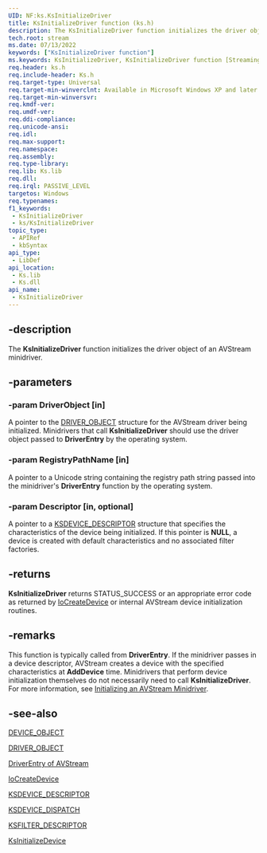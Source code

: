 ```yaml
---
UID: NF:ks.KsInitializeDriver
title: KsInitializeDriver function (ks.h)
description: The KsInitializeDriver function initializes the driver object of an AVStream minidriver.
tech.root: stream
ms.date: 07/13/2022
keywords: ["KsInitializeDriver function"]
ms.keywords: KsInitializeDriver, KsInitializeDriver function [Streaming Media Devices], avfunc_2a16bc8c-a92a-4792-8007-29735a19f806.xml, ks/KsInitializeDriver, stream.ksinitializedriver
req.header: ks.h
req.include-header: Ks.h
req.target-type: Universal
req.target-min-winverclnt: Available in Microsoft Windows XP and later operating systems and DirectX 8.0 and later DirectX versions.
req.target-min-winversvr: 
req.kmdf-ver: 
req.umdf-ver: 
req.ddi-compliance: 
req.unicode-ansi: 
req.idl: 
req.max-support: 
req.namespace: 
req.assembly: 
req.type-library: 
req.lib: Ks.lib
req.dll: 
req.irql: PASSIVE_LEVEL
targetos: Windows
req.typenames: 
f1_keywords:
 - KsInitializeDriver
 - ks/KsInitializeDriver
topic_type:
 - APIRef
 - kbSyntax
api_type:
 - LibDef
api_location:
 - Ks.lib
 - Ks.dll
api_name:
 - KsInitializeDriver
---
```


## -description

The **KsInitializeDriver** function initializes the driver object of an AVStream minidriver.

## -parameters

### -param DriverObject [in]

A pointer to the [DRIVER_OBJECT](../wdm/ns-wdm-_driver_object.md) structure for the AVStream driver being initialized. Minidrivers that call **KsInitializeDriver** should use the driver object passed to **DriverEntry** by the operating system.

### -param RegistryPathName [in]

A pointer to a Unicode string containing the registry path string passed into the minidriver's **DriverEntry** function by the operating system.

### -param Descriptor [in, optional]

A pointer to a [KSDEVICE_DESCRIPTOR](./ns-ks-_ksdevice_descriptor.md) structure that specifies the characteristics of the device being initialized. If this pointer is **NULL**, a device is created with default characteristics and no associated filter factories.

## -returns

**KsInitializeDriver** returns STATUS_SUCCESS or an appropriate error code as returned by [IoCreateDevice](../wdm/nf-wdm-iocreatedevice.md) or internal AVStream device initialization routines.

## -remarks

This function is typically called from **DriverEntry**. If the minidriver passes in a device descriptor, AVStream creates a device with the specified characteristics at **AddDevice** time. Minidrivers that perform device initialization themselves do not necessarily need to call **KsInitializeDriver**.  For more information, see [Initializing an AVStream Minidriver](/windows-hardware/drivers/stream/initializing-an-avstream-minidriver).

## -see-also

[DEVICE_OBJECT](../wdm/ns-wdm-_device_object.md)

[DRIVER_OBJECT](../wdm/ns-wdm-_driver_object.md)

[DriverEntry of AVStream](/previous-versions/ff558721(v=vs.85))

[IoCreateDevice](../wdm/nf-wdm-iocreatedevice.md)

[KSDEVICE_DESCRIPTOR](./ns-ks-_ksdevice_descriptor.md)

[KSDEVICE_DISPATCH](./ns-ks-_ksdevice_dispatch.md)

[KSFILTER_DESCRIPTOR](./ns-ks-_ksfilter_descriptor.md)

[KsInitializeDevice](./nf-ks-ksinitializedevice.md)
